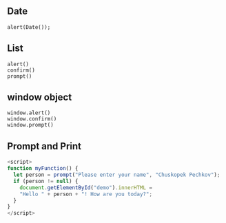 ## Date
```
alert(Date()); 
```
## List
```
alert()
confirm() 
prompt()
```
## window object
```
window.alert()
window.confirm()
window.prompt()
```
## Prompt and Print
```js
<script>
function myFunction() {
  let person = prompt("Please enter your name", "Chuskopek Pechkov");
  if (person != null) {
    document.getElementById("demo").innerHTML =
    "Hello " + person + "! How are you today?";
  }
}
</script>
```
